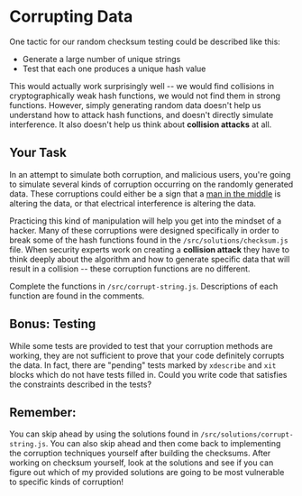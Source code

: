# Corrupting Data

One tactic for our random checksum testing could be described like this:

* Generate a large number of unique strings
* Test that each one produces a unique hash value

This would actually work surprisingly well -- we would find collisions in cryptographically weak hash functions, we would not find them in strong functions. However, simply generating random data doesn't help us understand how to attack hash functions, and doesn't directly simulate interference. It also doesn't help us think about __collision attacks__ at all.

## Your Task

In an attempt to simulate both corruption, and malicious users, you're going to simulate several kinds of corruption occurring on the randomly generated data. These corruptions could either be a sign that a [man in the middle](https://en.wikipedia.org/wiki/Man-in-the-middle_attack) is altering the data, or that electrical interference is altering the data.

Practicing this kind of manipulation will help you get into the mindset of a hacker. Many of these corruptions were designed specifically in order to break some of the hash functions found in the `/src/solutions/checksum.js` file. When security experts work on creating a __collision attack__ they have to think deeply about the algorithm and how to generate specific data that will result in a collision -- these corruption functions are no different.

Complete the functions in `/src/corrupt-string.js`. Descriptions of each function are found in the comments.

## Bonus: Testing

While some tests are provided to test that your corruption methods are working, they are not sufficient to prove that your code definitely corrupts the data. In fact, there are "pending" tests marked by `xdescribe` and `xit` blocks which do not have tests filled in. Could you write code that satisfies the constraints described in the tests?

## Remember:

You can skip ahead by using the solutions found in `/src/solutions/corrupt-string.js`. You can also skip ahead and then come back to implementing the corruption techniques yourself after building the checksums. After working on checksum yourself, look at the solutions and see if you can figure out which of my provided solutions are going to be most vulnerable to specific kinds of corruption!
